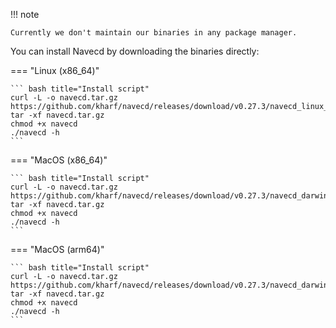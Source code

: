 !!! note

    Currently we don't maintain our binaries in any package manager.

You can install Navecd by downloading the binaries directly:

=== "Linux (x86_64)"

    ``` bash title="Install script"
    curl -L -o navecd.tar.gz https://github.com/kharf/navecd/releases/download/v0.27.3/navecd_linux_x86_64.tar.gz
    tar -xf navecd.tar.gz
    chmod +x navecd
    ./navecd -h
    ```

=== "MacOS (x86_64)"

    ``` bash title="Install script"
    curl -L -o navecd.tar.gz https://github.com/kharf/navecd/releases/download/v0.27.3/navecd_darwin_x86_64.tar.gz
    tar -xf navecd.tar.gz
    chmod +x navecd
    ./navecd -h
    ```

=== "MacOS (arm64)"

    ``` bash title="Install script"
    curl -L -o navecd.tar.gz https://github.com/kharf/navecd/releases/download/v0.27.3/navecd_darwin_arm64.tar.gz
    tar -xf navecd.tar.gz
    chmod +x navecd
    ./navecd -h
    ```
